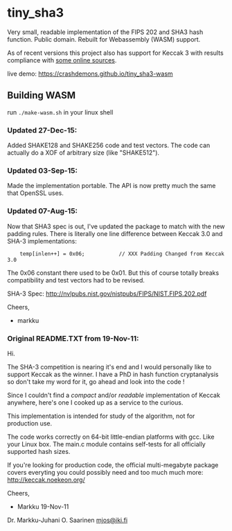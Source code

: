 # tiny_sha3
Very small, readable implementation of the FIPS 202 and SHA3 hash function.
Public domain.  Rebuilt for Webassembly (WASM) support.

As of recent versions this project also has support for Keccak 3 with results compliance with [some online sources](https://asecuritysite.com/encryption/s3?m=test).

live demo: https://crashdemons.github.io/tiny_sha3-wasm

Building WASM
---
run `./make-wasm.sh` in your linux shell


### Updated 27-Dec-15:

Added SHAKE128 and SHAKE256 code and test vectors. The code can actually do
a XOF of arbitrary size (like "SHAKE512").


### Updated 03-Sep-15:

Made the implementation portable. The API is now pretty much the
same that OpenSSL uses. 


### Updated 07-Aug-15:

Now that SHA3 spec is out, I've updated the package to match with the
new padding rules. There is literally one line difference between 
Keccak 3.0 and SHA-3 implementations:

```
    temp[inlen++] = 0x06;           // XXX Padding Changed from Keccak 3.0
```

The 0x06 constant there used to be 0x01. But this of course totally 
breaks compatibility and test vectors had to be revised.

SHA-3 Spec: http://nvlpubs.nist.gov/nistpubs/FIPS/NIST.FIPS.202.pdf

Cheers,
- markku


### Original README.TXT from 19-Nov-11:

Hi.

The SHA-3 competition is nearing it's end and I would personally like
to support Keccak as the winner. I have a PhD in hash function cryptanalysis
so don't take my word for it, go ahead and look into the code !

Since I couldn't find a *compact* and/or *readable* implementation of Keccak
anywhere, here's one I cooked up as a service to the curious.

This implementation is intended for study of the algorithm, not for
production use.

The code works correctly on 64-bit little-endian platforms with gcc.
Like your Linux box. The main.c module contains self-tests for all
officially supported hash sizes.

If you're looking for production code, the official multi-megabyte package
covers everyting you could possibly need and too much much more:
http://keccak.noekeon.org/

Cheers,
- Markku  19-Nov-11

Dr. Markku-Juhani O. Saarinen <mjos@iki.fi>
